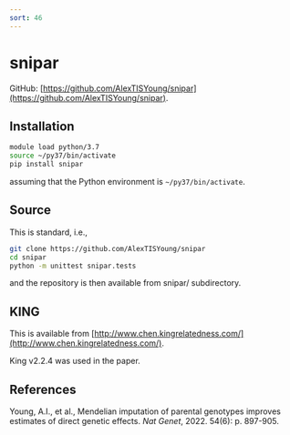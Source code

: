 ```yaml
---
sort: 46
---
```


# snipar

GitHub: [https://github.com/AlexTISYoung/snipar](https://github.com/AlexTISYoung/snipar).

## Installation

```bash
module load python/3.7
source ~/py37/bin/activate
pip install snipar
```

assuming that the Python environment is `~/py37/bin/activate`.

## Source

This is standard, i.e.,

```bash
git clone https://github.com/AlexTISYoung/snipar
cd snipar
python -m unittest snipar.tests
```

and the repository is then available from snipar/ subdirectory.

## KING

This is available from [http://www.chen.kingrelatedness.com/](http://www.chen.kingrelatedness.com/).

King v2.2.4 was used in the paper.

## References

Young, A.I., et al., Mendelian imputation of parental genotypes improves estimates of direct genetic effects. _Nat Genet_, 2022. 54(6): p. 897-905.
